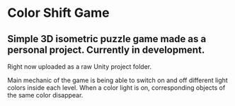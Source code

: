 # Color Shift Game
## Simple 3D isometric puzzle game made as a personal project. Currently in development.
Right now uploaded as a raw Unity project folder.

Main mechanic of the game is being able to switch on and off different light colors inside each level. When a color light is on, corresponding objects of the same color disappear.
